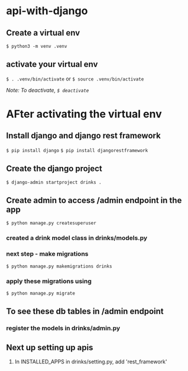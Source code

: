 # api-with-django

## Create a virtual env
`$ python3 -m venv .venv`

## activate your virtual env
`$ . .venv/bin/activate`
or 
`$ source .venv/bin/activate`

*Note: To deactivate, `$ deactivate`*

# AFter activating the virtual env
## Install django and django rest framework
`$ pip install django`
`$ pip install djangorestframework`

## Create the django project
`$ django-admin startproject drinks .`

## Create admin to access /admin endpoint in the app
`$ python manage.py createsuperuser`

### created a drink model class in drinks/models.py
### next step - make migrations
`$ python manage.py makemigrations drinks`

### apply these migrations using
`$ python manage.py migrate`

## To see these db tables in /admin endpoint
### register the models in drinks/admin.py

## Next up setting up apis
1. In INSTALLED_APPS in drinks/setting.py, add 'rest_framework'